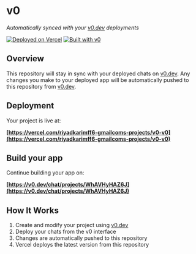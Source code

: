 # v0

*Automatically synced with your [v0.dev](https://v0.dev) deployments*

[![Deployed on Vercel](https://img.shields.io/badge/Deployed%20on-Vercel-black?style=for-the-badge&logo=vercel)](https://vercel.com/riyadkarimff6-gmailcoms-projects/v0-v0)
[![Built with v0](https://img.shields.io/badge/Built%20with-v0.dev-black?style=for-the-badge)](https://v0.dev/chat/projects/WhAVHyHAZ6J)

## Overview

This repository will stay in sync with your deployed chats on [v0.dev](https://v0.dev).
Any changes you make to your deployed app will be automatically pushed to this repository from [v0.dev](https://v0.dev).

## Deployment

Your project is live at:

**[https://vercel.com/riyadkarimff6-gmailcoms-projects/v0-v0](https://vercel.com/riyadkarimff6-gmailcoms-projects/v0-v0)**

## Build your app

Continue building your app on:

**[https://v0.dev/chat/projects/WhAVHyHAZ6J](https://v0.dev/chat/projects/WhAVHyHAZ6J)**

## How It Works

1. Create and modify your project using [v0.dev](https://v0.dev)
2. Deploy your chats from the v0 interface
3. Changes are automatically pushed to this repository
4. Vercel deploys the latest version from this repository